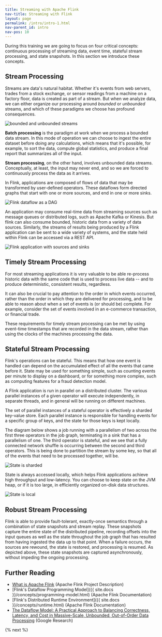 ```yaml
---
title: Streaming with Apache Flink
nav-title: Streaming with Flink
layout: page
permalink: /intro/intro-1.html
nav-parent_id: intro
nav-pos: 10
---
```


During this training we are going to focus on four critical concepts: continuous processing of streaming data, event time, stateful stream processing, and state snapshots. In this section we introduce these concepts.

## Stream Processing

Streams are data's natural habitat. Whether it's events from web servers, trades from a stock exchange, or sensor readings from a machine on a factory floor, data is created as part of a stream. But when we analyze data, we can either organize our processing around _bounded_ or _unbounded_ streams, and which of these paradigms we choose has profound consequences.

![bounded and unbounded streams]({{site.images}}/bounded-unbounded.png)

**Batch processing** is the paradigm at work when we process a bounded data stream. In this mode of operation we can choose to ingest the entire dataset before doing any calculations, which means that it's possible, for example, to sort the data, compute global statistics, and produce a final report that summarizes all of the input.

**Stream processing**, on the other hand, involves unbounded data streams. Conceptually, at least, the input may never end, and so we are forced to continuously process the data as it arrives.

In Flink, applications are composed of flows of data that may be transformed by user-defined operators. These dataflows form directed graphs that start with one or more sources, and end in one or more sinks.

![Flink dataflow as a DAG]({{site.images}}/source-transform-sink-update.png)

An application may consume real-time data from streaming sources such as message queues or distributed logs, such as Apache Kafka or Kinesis. But flink can also consume bounded, historic data from a variety of data sources. Similarly, the streams of results being produced by a Flink application can be sent to a wide variety of systems, and the state held within Flink can be accessed via a REST API.

![Flink application with sources and sinks]({{site.images}}/flink-application-sources-sinks.png)

## Timely Stream Processing

For most streaming applications it is very valuable to be able re-process historic data with the same code that is used to process live data -- and to produce deterministic, consistent results, regardless.

It can also be crucial to pay attention to the order in which events occurred, rather than the order in which they are delivered for processing, and to be able to reason about when a set of events is (or should be) complete. For example, consider the set of events involved in an e-commerce transaction, or financial trade.

These requirements for timely stream processing can be met by using event-time timestamps that are recorded in the data stream, rather than using the clocks of the machines processing the data.

## Stateful Stream Processing

Flink's operations can be stateful. This means that how one event is handled can depend on the accumulated effect of all the events that came before it. State may be used for something simple, such as counting events per minute to display on a dashboard, or for something more complex, such as computing features for a fraud detection model.

A Flink application is run in parallel on a distributed cluster. The various parallel instances of a given operator will execute independently, in separate threads, and in general will be running on different machines.

The set of parallel instances of a stateful operator is effectively a sharded key-value store. Each parallel instance is responsible for handling events for a specific group of keys, and the state for those keys is kept locally.

The diagram below shows a job running with a parallelism of two across the first three operators in the job graph, terminating in a sink that has a parallelism of one. The third operator is stateful, and we see that a fully connected network shuffle is occurring between the second and third operators. This is being done to partition the stream by some key, so that all of the events that need to be processed together, will be.

![State is sharded]({{site.images}}/parallel-job.png)

State is always accessed locally, which helps Flink applications achieve high throughput and low-latency. You can choose to keep state on the JVM heap, or if it is too large, in efficiently organized on-disk data structures. 

![State is local]({{site.images}}/local-state.png)

## Robust Stream Processing

Flink is able to provide fault-tolerant, exactly-once semantics through a combination of state snapshots and stream replay. These snapshots capture the entire state of the distributed pipeline, recording offsets into the input queues as well as the state throughout the job graph that has resulted from having ingested the data up to that point. When a failure occurs, the sources are rewound, the state is restored, and processing is resumed. As depicted above, these state snapshots are captured asynchronously, without impeding the ongoing processing.

## Further Reading

- [What is Apache Flink](https://flink.apache.org/flink-architecture.html) (Apache Flink Project Description)
- [Flink's Dataflow Programming Model]({{ site.docs }}/concepts/programming-model.html) (Apache Flink Documentation)
- [Flink's Distributed Runtime Environment]({{ site.docs }}/concepts/runtime.html) (Apache Flink Documentation)
- [The Dataflow Model: A Practical Approach to Balancing Correctness, Latency, and Cost in Massive-Scale, Unbounded, Out-of-Order Data Processing](https://research.google.com/pubs/pub43864.html) (Google Research)

{% next %}
